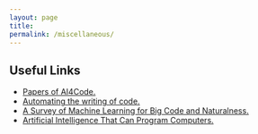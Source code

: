 ```yaml
---
layout: page
title: 
permalink: /miscellaneous/
---
```


## Useful Links
- <a href="https://ml4code.github.io/" target="_blank">  Papers of AI4Code.</a>
- <a href="https://cacm.acm.org/magazines/2020/7/245690-your-wish-is-my-cmd/fulltext" target="_blank"> Automating the writing of code.</a>
- <a href="https://arxiv.org/pdf/1709.06182.pdf" target="_blank"> A Survey of Machine Learning for Big Code and Naturalness.</a>
- <a href="https://www.forbes.com/sites/moorinsights/2021/06/04/ibm-codenet-artificial-intelligence-that-can-program-computers-and-solve-a-100-billion-legacy-code-problem/?sh=153c91d16cdc" target="_blank"> Artificial Intelligence That Can Program Computers.</a>

